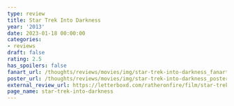 ```yaml
---
type: review
title: Star Trek Into Darkness
year: '2013'
date: 2023-01-18 00:00:00
categories:
- reviews
draft: false
rating: 2.5
has_spoilers: false
fanart_url: /thoughts/reviews/movies/img/star-trek-into-darkness_fanart.png
poster_url: /thoughts/reviews/movies/img/star-trek-into-darkness_poster.png
external_review_url: https://letterboxd.com/ratheronfire/film/star-trek-into-darkness/
page_name: star-trek-into-darkness
---
```


